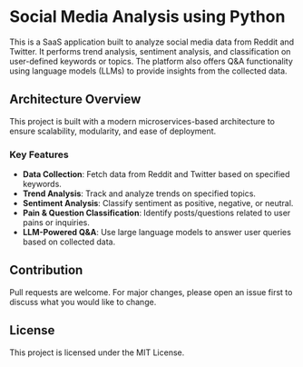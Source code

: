 # Social Media Analysis using Python

This is a SaaS application built to analyze social media data from Reddit and Twitter. It performs trend analysis, sentiment analysis, and classification on user-defined keywords or topics. The platform also offers Q&A functionality using language models (LLMs) to provide insights from the collected data.

## Architecture Overview

This project is built with a modern microservices-based architecture to ensure scalability, modularity, and ease of deployment.

### Key Features

- **Data Collection**: Fetch data from Reddit and Twitter based on specified keywords.
- **Trend Analysis**: Track and analyze trends on specified topics.
- **Sentiment Analysis**: Classify sentiment as positive, negative, or neutral.
- **Pain & Question Classification**: Identify posts/questions related to user pains or inquiries.
- **LLM-Powered Q&A**: Use large language models to answer user queries based on collected data.

## Contribution
Pull requests are welcome. For major changes, please open an issue first to discuss what you would like to change.

## License
This project is licensed under the MIT License.

